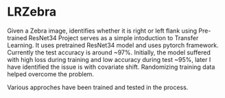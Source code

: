 # LRZebra
Given a Zebra image, identifies whether it is right or left flank using Pre-trained ResNet34
Project serves as a simple intoduction to Transfer Learning. It uses pretrained ResNet34 model and uses pytorch framework.
Currently the test accuracy is around ~97%. 
Initially, the model suffered with high loss during training and low accuracy during test ~95%, later I have identified the issue is with covariate shift. Randomizing training data helped overcome the problem.

Various approches have been trained and tested in the process. 

